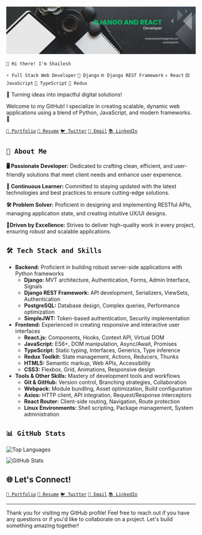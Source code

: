 ![Banner Image](banner-image.png)

```
👋 Hi there! I'm Shailesh
```

`⚡ Full Stack Web Developer` `🐍 Django` `🌐 Django REST Framework` `⚛️ React` `🟨 JavaScript` `💙 TypeScript` `🔄 Redux`

🌟 Turning ideas into impactful digital solutions!

Welcome to my GitHub! I specialize in creating scalable, dynamic web applications using a blend of Python, JavaScript, and modern frameworks. 🚀

[`💼 Portfolio`](.) [`📄 Resume`](Shailesh-Pandit-Resume-2025.pdf) [`🐦 Twitter`](https://twitter.com/shaileshonx) [`💌 Email`](mailto:shaileshpandit141@gmail.com) [`📚 LinkedIn`](https://linkedin.com/in/shaileshpandit141)

## `🌟 About Me`

**🖥️ Passionate Developer:**
Dedicated to crafting clean, efficient, and user-friendly solutions that meet client needs and enhance user experience.

**🚀 Continuous Learner:**
Committed to staying updated with the latest technologies and best practices to ensure cutting-edge solutions.

**🛠️ Problem Solver:**
Proficient in designing and implementing RESTful APIs, managing application state, and creating intuitive UX/UI designs.

**🌈Driven by Excellence:**
Strives to deliver high-quality work in every project, ensuring robust and scalable applications.  

## `🛠️ Tech Stack and Skills`

* **Backend:** Proficient in building robust server-side applications with Python frameworks
  * **Django:** MVT architecture, Authentication, Forms, Admin Interface, Signals
  * **Django REST Framework:** API development, Serializers, ViewSets, Authentication
  * **PostgreSQL:** Database design, Complex queries, Performance optimization
  * **SimpleJWT:** Token-based authentication, Security implementation
* **Frontend:** Experienced in creating responsive and interactive user interfaces
  * **React.js:** Components, Hooks, Context API, Virtual DOM
  * **JavaScript:** ES6+, DOM manipulation, Async/Await, Promises
  * **TypeScript:** Static typing, Interfaces, Generics, Type inference
  * **Redux Toolkit:** State management, Actions, Reducers, Thunks
  * **HTML5:** Semantic markup, Web APIs, Accessibility
  * **CSS3:** Flexbox, Grid, Animations, Responsive design
* **Tools & Other Skills:** Mastery of development tools and workflows
  * **Git & GitHub:** Version control, Branching strategies, Collaboration
  * **Webpack:** Module bundling, Asset optimization, Build configuration
  * **Axios:** HTTP client, API integration, Request/Response interceptors
  * **React Router:** Client-side routing, Navigation, Route protection
  * **Linux Environments:** Shell scripting, Package management, System administration


## `📊 GitHub Stats`

<div style="display: flex; flex-direction: column; row-gap: 12px;">
  <img style="width: 100%; height: 100%; flex: 1;" src="https://github-readme-stats.vercel.app/api/top-langs/?username=shaileshpandit141&layout=compact&theme=radical" alt="Top Languages" />
  <img style="width: 100%; height: 100%; flex: 1;" src="https://github-readme-stats.vercel.app/api?username=shaileshpandit141&show_icons=true&count_private=true&theme=radical" alt="GitHub Stats" />
</div>

## 🌐 **Let's Connect!**

[`💼 Portfolio`](.) [`📄 Resume`](Shailesh-Pandit-Resume-2025.pdf) [`🐦 Twitter`](https://twitter.com/shaileshonx) [`💌 Email`](mailto:shaileshpandit141@gmail.com) [`📚 LinkedIn`](https://linkedin.com/in/shaileshpandit141)

---

Thank you for visiting my GitHub profile! Feel free to reach out if you have any questions or if you'd like to collaborate on a project. Let's build something amazing together!

